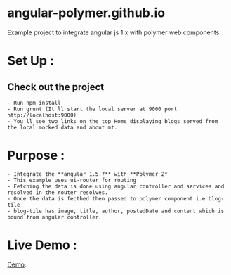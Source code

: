 # angular-polymer.github.io
Example project to integrate angular js 1.x with polymer web components.

# Set Up : 
## Check out the project
    - Run npm install 
    - Run grunt (It ll start the local server at 9000 port http://localhost:9000)
    - You ll see two links on the top Home displaying blogs served from the local mocked data and about mt.

# Purpose :
    - Integrate the **angular 1.5.7** with **Polymer 2*
    - This example uses ui-router for routing 
    - Fetching the data is done using angular controller and services and resolved in the router resolves.
    - Once the data is fecthed then passed to polymer component i.e blog-tile
    - blog-tile has image, title, author, postedDate and content which is bound from angular controller.

# Live Demo :
[Demo](https://ssudhanshudas.github.io/angular-polymer.github.io/).

